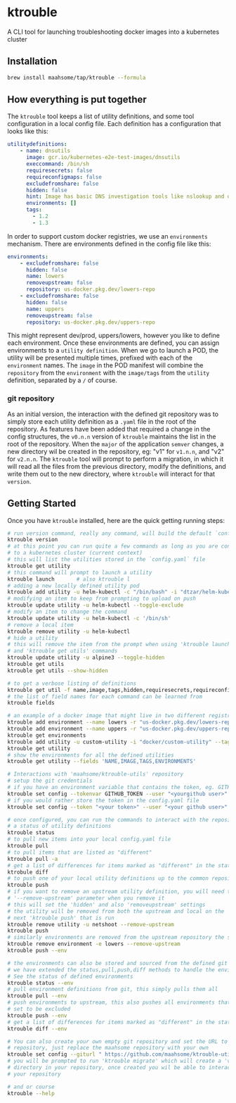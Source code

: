 # ktrouble

A CLI tool for launching troubleshooting docker images into a kubernetes cluster

## Installation

```bash
brew install maahsome/tap/ktrouble --formula
```

## How everything is put together

The `ktrouble` tool keeps a list of utility definitions, and some tool
configuration in a local config file.  Each definition has a configuration that
looks like this:

```yaml
utilitydefinitions:
    - name: dnsutils
      image: gcr.io/kubernetes-e2e-test-images/dnsutils
      execcommand: /bin/sh
      requiresecrets: false
      requireconfigmaps: false
      excludefromshare: false
      hidden: false
      hint: Image has basic DNS investigation tools like nslookup and dig
      environments: []
      tags:
        - 1.2
        - 1.3
```

In order to support custom docker registries, we use an `environments`
mechanism.  There are environments defined in the config file
like this:

```yaml
environments:
    - excludefromshare: false
      hidden: false
      name: lowers
      removeupstream: false
      repository: us-docker.pkg.dev/lowers-repo
    - excludefromshare: false
      hidden: false
      name: uppers
      removeupstream: false
      repository: us-docker.pkg.dev/uppers-repo
```

This might represent dev/prod, uppers/lowers, however you like to define each
environment. Once these  environments are defined, you can assign environments
to a `utility definition`.  When we go to launch a POD, the utility will be
presented multiple times, prefixed with each of the `environment` names.  The
`image` in the POD manifest will combine the `repository` from the `environment`
with the `image/tags` from the `utility` definition, separated by a `/` of
course.

### git repository

As an initial version, the interaction with the defined git repository was to
simply store each utility definition as a `.yaml` file in the root of the
repository.  As features have been added that required a change in the config
structures, the `v0.n.n` version of `ktrouble` maintains the list in the root of
the repository.  When the `major` of the application `semver` changes, a new
directory wil be created in the repository, eg: "v1" for `v1.n.n`, and "v2" for
`v2.n.n`.  The `ktrouble` tool will prompt to perform a migration, in which it
will read all the files from the previous directory, modify the definitions, and
write them out to the new directory, where `ktrouble` will interact for that
`version`.

## Getting Started

Once you have `ktrouble` installed, here are the quick getting running steps:

```zsh
# run version command, really any command, will build the default `config.yaml` file
ktrouble version
# at this point you can run quite a few commands as long as you are connected
# to a kubernetes cluster (current context)
# this will list the utilities stored in the `config.yaml` file
ktrouble get utility
# this command will prompt to launch a utility
ktrouble launch       # also ktrouble l
# adding a new locally defined utility pod
ktrouble add utility -u helm-kubectl -c "/bin/bash" -i "dtzar/helm-kubectl" --tags '3.11,3.19'
# modifying an item to keep from prompting to upload on push
ktrouble update utility -u helm-kubectl --toggle-exclude
# modify an item to change the command
ktrouble update utility -u helm-kubectl -c '/bin/sh'
# remove a local item
ktrouble remove utility -u helm-kubectl
# hide a utility
# this will remove the item from the prompt when using 'ktrouble launch'
# and 'ktrouble get utils' commands
ktrouble update utility -u alpine3 --toggle-hidden
ktrouble get utils
ktrouble get utils --show-hidden

# to get a verbose listing of definitions
ktrouble get util -f name,image,tags,hidden,requiresecrets,requireconfigmaps
# the list of field names for each command can be learned from
ktrouble fields

# an example of a docker image that might live in two different registries
ktrouble add environment --name lowers -r "us-docker.pkg.dev/lowers-repo"
ktrouble add environment --name uppers -r "us-docker.pkg.dev/uppers-repo"
ktrouble get environments
ktrouble add utility -u custom-utility -i "docker/custom-utility" --tags '0.0.1' -e 'lowers,uppers' -c '/bin/bash'
ktrouble get utility
# show the environments for all the defined utilities
ktrouble get utility --fields 'NAME,IMAGE,TAGS,ENVIRONMENTS'

# Interactions with 'maahsome/ktrouble-utils' repository
# setup the git credentials
# if you have an environment variable that contains the token, eg. GITHUB_TOKEN
ktrouble set config --tokenvar GITHUB_TOKEN --user "<yourgithub user>"
# if you would rather store the token in the config.yaml file
ktrouble set config --token "<your token>" --user "<your github user>"

# once configured, you can run the commands to interact with the repository
# a status of utility definitions
ktrouble status
# to pull new items into your local config.yaml file
ktrouble pull
# to pull items that are listed as "different"
ktrouble pull -a
# get a list of differences for items marked as "different" in the status
ktrobule diff
# to push one of your local utility definitions up to the common repository
ktrouble push
# if you want to remove an upstream utility definition, you will need to use the
# '--remove-upstream' parameter when you remove it
# this will set the 'hidden' and also 'removeupstream' settings
# the utility will be removed from both the upstream and local on the
# next 'ktrouble push' that is run
ktrouble remove utility -u netshoot --remove-upstream
ktrouble push
# similarly environments are removed from the upstream repository the same way
ktrouble remove environment -e lowers --remove-upstream
ktrouble push --env

# the environments can also be stored and sourced from the defined git repository.
# we have extended the status,pull,push,diff methods to handle the environments
# See the status of defined environments
ktrouble status --env
# pull environment definitions from git, this simply pulls them all
ktrouble pull --env
# push environments to upstream, this also pushes all environments that are not
# set to be excluded
ktrouble push --env
# get a list of differences for items marked as "different" in the status
ktrouble diff --env

# You can also create your own empty git repository and set the URL to that
# repository, just replace the maahsome repository with your own
ktrouble set config --giturl " https://github.com/maahsome/ktrouble-utils.git"
# you will be prompted to run 'ktrouble migrate' which will create a 'v2'
# directory in your repository, once created you wil be able to interact with
# your repository

# and or course
ktrouble --help
```
